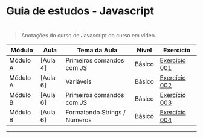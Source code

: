 # Guia de estudos - Javascript

#

> Anotações do curso de Javascript do curso em vídeo.
> <a name="ancora"></a>

| Módulo   | Aula     | Tema da Aula                 | Nível  | Exercício                            |
| -------- | -------- | ---------------------------- | ------ | ------------------------------------ |
| Módulo A | [Aula 4] | Primeiros comandos com JS    | Básico | [Exercício 001](./aula04/ex001.html) |
| Módulo A | [Aula 6] | Variáveis                    | Básico | [Exercício 002](./aula06/ex002.html) |
| Módulo B | [Aula 6] | Primeiros comandos com JS    | Básico | [Exercício 003](./aula06/ex003.html) |
| Módulo B | [Aula 6] | Formatando Strings / Números | Básico | [Exercício 004](./aula06/ex003.html) |

---
